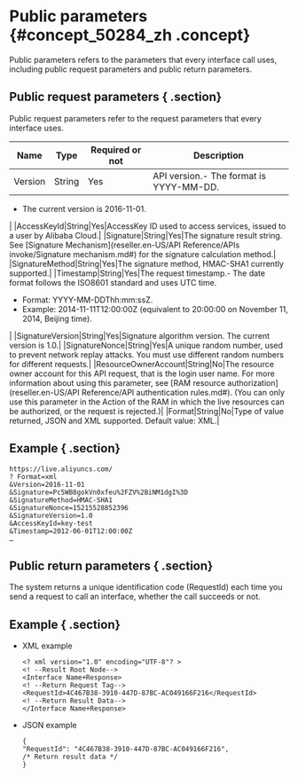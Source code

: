 # Public parameters {#concept_50284_zh .concept}

Public parameters refers to the parameters that every interface call uses, including public request parameters and public return parameters.

## Public request parameters { .section}

Public request parameters refer to the request parameters that every interface uses.

|Name|Type|Required or not|Description|
|----|----|---------------|-----------|
|Version|String|Yes|API version.-   The format is YYYY-MM-DD.
-   The current version is 2016-11-01.

|
|AccessKeyId|String|Yes|AccessKey ID used to access services, issued to a user by Alibaba Cloud.|
|Signature|String|Yes|The signature result string. See [Signature Mechanism](reseller.en-US/API Reference/APIs invoke/Signature mechanism.md#) for the signature calculation method.|
|SignatureMethod|String|Yes|The signature method, HMAC-SHA1 currently supported.|
|Timestamp|String|Yes|The request timestamp.-   The date format follows the ISO8601 standard and uses UTC time.
-   Format: YYYY-MM-DDThh:mm:ssZ.
-   Example: 2014-11-11T12:00:00Z \(equivalent to 20:00:00 on November 11, 2014, Beijing time\).

|
|SignatureVersion|String|Yes|Signature algorithm version. The current version is 1.0.|
|SignatureNonce|String|Yes|A unique random number, used to prevent network replay attacks. You must use different random numbers for different requests.|
|ResourceOwnerAccount|String|No|The resource owner account for this API request, that is the login user name. For more information about using this parameter, see [RAM resource authorization](reseller.en-US/API Reference/API authentication rules.md#). \(You can only use this parameter in the Action of the RAM in which the live resources can be authorized, or the request is rejected.\)|
|Format|String|No|Type of value returned, JSON and XML supported. Default value: XML.|

## Example { .section}

```
https://live.aliyuncs.com/
? Format=xml
&Version=2016-11-01
&Signature=Pc5WB8gokVn0xfeu%2FZV%2BiNM1dgI%3D
&SignatureMethod=HMAC-SHA1
&SignatureNonce=15215528852396
&SignatureVersion=1.0
&AccessKeyId=key-test
&Timestamp=2012-06-01T12:00:00Z
…

```

## Public return parameters { .section}

The system returns a unique identification code \(RequestId\) each time you send a request to call an interface, whether the call succeeds or not.

## Example { .section}

-   XML example

    ```
    <? xml version="1.0" encoding="UTF-8"? >
    <! --Result Root Node-->
    <Interface Name+Response>
    <! --Return Request Tag-->
    <RequestId>4C467B38-3910-447D-87BC-AC049166F216</RequestId>
    <! --Return Result Data-->
    </Interface Name+Response>
    
    ```

-   JSON example

    ```
    {
    "RequestId": "4C467B38-3910-447D-87BC-AC049166F216",
    /* Return result data */
    }
    
    ```


